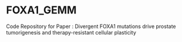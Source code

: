 # FOXA1_GEMM

Code Repository for Paper : Divergent FOXA1 mutations drive prostate tumorigenesis and therapy-resistant cellular plasticity
